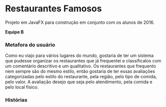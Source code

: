 # Restaurantes Famosos
Projeto em JavaFX para construção em conjunto com os alunos de 2016. 

<strong>Equipe B</strong>

<h3>Metafora do usuário</h3>

Como eu viajo para vários lugares do mundo, gostaria de ter um sistema que pudesse organizar os restaurantes que já frequentei e classificalos com um comentário descritivo e um qualitativo. Os restaurantes que frequento nem sempre são do mesmo estilo, então gostaria de ter essas avaliações categorizadas pelo estilo do restaurante, pela região, pelo tipo de comida, pelo valor. A avaliação desejo que seja pelo atendimento, pela comida e pelo local físico.

<h3>Histórias<h3>
